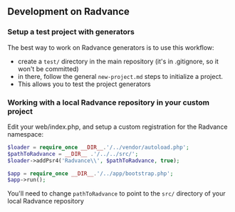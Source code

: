 ## Development on Radvance

### Setup a test project with generators 

The best way to work on Radvance generators is to use this workflow:

* create a `test/` directory in the main repository (it's in .gitignore, so it won't be committed)
* in there, follow the general `new-project.md` steps to initialize a project.
* This allows you to test the project generators

### Working with a local Radvance repository in your custom project

Edit your web/index.php, and setup a custom registration for the Radvance namespace:

```php
$loader = require_once __DIR__.'/../vendor/autoload.php';
$pathToRadvance = __DIR__ .'/../../src/';
$loader->addPsr4('Radvance\\', $pathToRadvance, true);

$app = require_once __DIR__.'/../app/bootstrap.php';
$app->run();
```

You'll need to change `pathToRadvance` to point to the `src/` directory of your local Radvance repository
